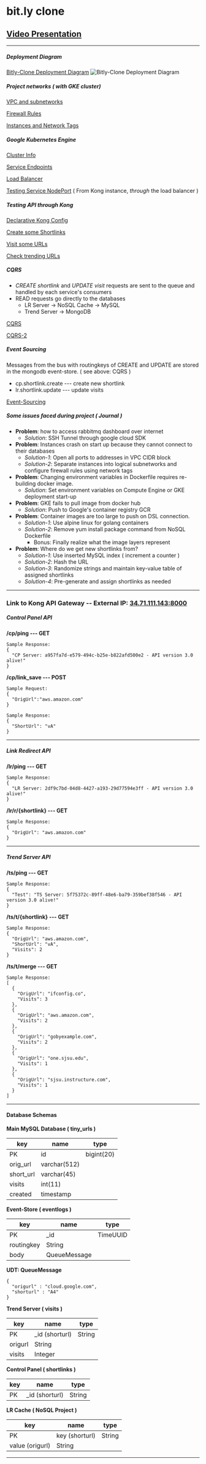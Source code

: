 # bit.ly clone

## [Video Presentation](https://youtu.be/ha8RUo_m2HM)

---
##### Deployment Diagram
[Bitly-Clone Deployment Diagram](design/01.bitly-diagram.png)
![Bitly-Clone Deployment Diagram](design/01.bitly-diagram.png)
##### Project networks ( with GKE cluster)
[VPC and subnetworks](design/02.bitly-network.png)

[Firewall Rules](design/03.bitky-network-firewall.png)

[Instances and Network Tags](design/04.bitly-network-tags-and-instances.png)

##### Google Kubernetes Engine

[Cluster Info](design/05.bitly-gke.png)

[Service Endpoints](design/06.bitly-gke-service-endpoints.png)

[Load Balancer](design/07.bitly-gke-load-balancer.png)

[Testing Service NodePort](design/08.bitly-gke-node-ports.png) ( From Kong instance, _through_ the load balancer )

##### Testing API through Kong

[Declarative Kong Config](design/09.bitly-kong-declarative-config.png)

[Create some Shortlinks](design/10.bitly-create-shortlinks.png)

[Visit some URLs](design/11.bitly-visit-shortlinks.png)

[Check trending URLs](design/12.bitly-trending-links.png)

##### CQRS

- _CREATE shortlink_ and _UPDATE visit_ requests are sent to the queue and handled by each service's consumers
- READ requests go directly to the databases
  - LR Server -> NoSQL Cache -> MySQL
  - Trend Server -> MongoDB

[CQRS](design/13.bitly-cqrs.jpeg)

[CQRS-2](design/14.bitly-cqrs-2.jpeg)

##### Event Sourcing

Messages from the bus with routingkeys of CREATE and UPDATE are stored in the mongodb event-store. ( see above: CQRS )
- cp.shortlink.create --- create new shortlink
- lr.shortlink.update --- update visits

[Event-Sourcing](design/15.bitly-event-sourcing.png)

##### Some issues faced during project ( Journal )

- **Problem**: how to access rabbitmq dashboard over internet
  - _Solution_: SSH Tunnel through google cloud SDK
- **Problem**: Instances crash on start up because they cannot connect to their databases
  - _Solution-1_: Open all ports to addresses in VPC CIDR block
  - _Solution-2_: Separate instances into logical subnetworks and configure firewall rules using network tags
- **Problem**: Changing environment variables in Dockerfile requires re-building docker image.
  - _Solution_: Set environment variables on Compute Engine or GKE deployment start-up
- **Problem**: GKE fails to pull image from docker hub
  - _Solution_: Push to Google's container registry GCR
- **Problem**: Container images are too large to push on DSL connection.
  - _Solution-1_: Use alpine linux for golang containers
  - _Solution-2_: Remove yum install package command from NoSQL Dockerfile
      - Bonus: Finally realize what the image layers represent
- **Problem**: Where do we get new shortlinks from?
  - _Solution-1_: Use inserted MySQL index ( increment a counter )
  - _Solution-2_: Hash the URL
  - _Solution-3_: Randomize strings and maintain key-value table of assigned shortlinks
  - _Solution-4_: Pre-generate and assign shortlinks as needed

---

### Link to Kong API Gateway -- External IP: [34.71.111.143:8000](34.71.111.143:8000)

##### Control Panel API
**/cp/ping --- GET**
```
Sample Response:
{
  "CP Server: a957fa7d-e579-494c-b25e-b822afd500e2 - API version 3.0 alive!"
}
```
**/cp/link_save --- POST**
```
Sample Request:
{
  "OrigUrl":"aws.amazon.com"
}
```
```
Sample Response:
{
  "ShortUrl": "vA"
}
```
---
##### Link Redirect API
**/lr/ping --- GET**
```
Sample Response:
{
  "LR Server: 2df9c7bd-04d8-4427-a193-29d77594e3ff - API version 3.0 alive!"
}
```
**/lr/r/{shortlink} --- GET**
```
Sample Response:
{
  "OrigUrl": "aws.amazon.com"
}
```
---
##### Trend Server API
**/ts/ping --- GET**
```
Sample Response:
{
  "Test": "TS Server: 5f75372c-89ff-48e6-ba79-359bef38f546 - API version 3.0 alive!"
}
```
**/ts/t/{shortlink} --- GET**
```
Sample Response:
{
  "OrigUrl": "aws.amazon.com",
  "ShortUrl": "vA",
  "Visits": 2
}
```
**/ts/t/merge --- GET**
```
Sample Response:
[
  {
    "OrigUrl": "ifconfig.co",
    "Visits": 3
  },
  {
    "OrigUrl": "aws.amazon.com",
    "Visits": 2
  },
  {
    "OrigUrl": "gobyexample.com",
    "Visits": 2
  },
  {
    "OrigUrl": "one.sjsu.edu",
    "Visits": 1
  },
  {
    "OrigUrl": "sjsu.instructure.com",
    "Visits": 1
  }
]
```
---

#### Database Schemas

**Main MySQL Database ( tiny_urls )**

key|name     |type
---|---------|-----------
PK |id       |bigint(20)
   |orig_url |varchar(512)
   |short_url|varchar(45)
   |visits   |int(11)
   |created  |timestamp

**Event-Store ( eventlogs )**

key|name      |type
---|----------|-----------
PK |\_id      |TimeUUID  
   |routingkey|String  
   |body      |QueueMessage

**UDT: QueueMessage**
```
{
  "origurl" : "cloud.google.com",
  "shorturl" : "A4"
}
```

**Trend Server ( visits )**

key|name           |type
---|---------------|-----------
PK |\_id (shorturl)|String  
   |origurl        |String  
   |visits         |Integer  

**Control Panel ( shortlinks )**

key|name           |type
---|---------------|-----------
PK |\_id (shorturl)|String  

**LR Cache ( NoSQL Project )**

key|name           |type
---|---------------|-----------
PK |key (shorturl) |String  
   |value (origurl)|String  

---
